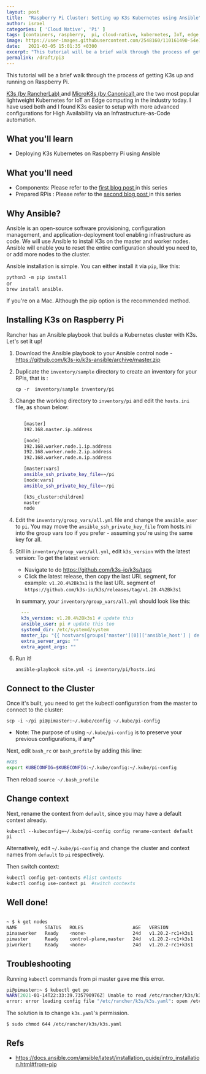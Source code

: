 ```yaml
---
layout: post
title:  "Raspberry Pi Cluster: Setting up K3s Kubernetes using Ansible"
author: israel
categories: [ 'Cloud Native', 'Pi' ]
tags: [containers, raspberry,  pi, cloud-native, kubernetes, IoT, edge ]
image: https://user-images.githubusercontent.com/2548160/110161490-54e1d080-7de5-11eb-8b73-676ce5b0a9c7.jpg
date:   2021-03-05 15:01:35 +0300
excerpt: "This tutorial will be a brief walk through the process of getting K3s Kubernetes up and running on Raspberry Pi - Using Ansible"
permalink: /draft/pi3
---
```


This tutorial will be a brief walk through the process of getting K3s up and running on Raspberry Pi.

 <a href="https://k3s.io/"  target="_blank"> K3s (by RancherLab) </a> and <a href="https://microk8s.io/" target="_blank"> MicroK8s (by Canonical) </a> are the two most popular lightweight Kubernetes for IoT an Edge computing in the industry today. I have used both and I found K3s easier to setup with more advanced configurations for High Availability via an Infrastructure-as-Code automation.

## What you'll learn

- Deploying K3s Kubernetes on Raspberry Pi using Ansible

## What you'll need

- Components: Please refer to the <a href="https://www.israelo.io/blog/pi-k8s-overview/" target="_blank"> first blog post </a> in this series
- Prepared RPis : Please refer to the <a href="https://www.israelo.io/blog/pi-k8s-prepare/" target="_blank"> second blog post </a> in this series

## Why Ansible? 

Ansible is an open-source software provisioning, configuration management, and application-deployment tool enabling infrastructure as code. We will use Ansible to install K3s on the master and worker nodes. Ansible will enable you to reset the entire configuration should you need to, or add more nodes to the cluster.  

Ansible installation is simple. You can either install it via `pip`, like this: 

`python3 -m pip install`<br>
 or <br>
`brew install ansible.` 

If you're on a Mac. Although the pip option is the recommended method.

## Installing K3s on Raspberry Pi 

Rancher has an Ansible playbook that builds a Kubernetes cluster with K3s. Let's set it up! 

1. Download the Ansible playbook to your Ansible control node - https://github.com/k3s-io/k3s-ansible/archive/master.zip
2. Duplicate the `inventory/sample` directory to create an inventory for your RPis, that is : 

   `cp -r  inventory/sample inventory/pi`

3. Change the working directory to `inventory/pi` and edit the `hosts.ini` file, as shown below:  
    
   ```sh

      [master]
      192.168.master.ip.address

      [node]
      192.168.worker.node.1.ip.address
      192.168.worker.node.2.ip.address
      192.168.worker.node.n.ip.address

      [master:vars]
      ansible_ssh_private_key_file=~/pi
      [node:vars]
      ansible_ssh_private_key_file=~/pi

      [k3s_cluster:children]
      master
      node
   ```

4. Edit the `inventory/group_vars/all.yml` file and change the `ansible_user` to `pi`. You may move the `ansible_ssh_private_key_file` from hosts.ini into the group vars too if you prefer - assuming you're using the same key for all.

5. Still in `inventory/group_vars/all.yml`, edit  `k3s_version` with the latest version:   To get the latest version: 
    - Navigate to do  https://github.com/k3s-io/k3s/tags 
    - Click the latest release, then copy the last URL segment, for example: `v1.20.4%2Bk3s1` is the last URL segment of
        `https://github.com/k3s-io/k3s/releases/tag/v1.20.4%2Bk3s1`

    In summary, your `inventory/group_vars/all.yml` should look like this: 

    ```yaml
      ---
      k3s_version: v1.20.4%2Bk3s1 # update this 
      ansible_user: pi # update this too 
      systemd_dir: /etc/systemd/system
      master_ip: "{{ hostvars[groups['master'][0]]['ansible_host'] | default(groups['master'][0]) }}"
      extra_server_args: ""
      extra_agent_args: ""

    ```

6. Run it! 

   `ansible-playbook site.yml -i inventory/pi/hosts.ini`

## Connect to the Cluster

Once it's built, you need to get the kubectl configuration from the master to connect to the cluster: 

`scp -i ~/pi pi@pimaster:~/.kube/config ~/.kube/pi-config`

* Note: The purpose of using `~/.kube/pi-config` is to preserve your previous configurations, if any*


Next, edit `bash_rc` or `bash_profile`  by adding this line:

```bash
#K8S
export KUBECONFIG=$KUBECONFIG:~/.kube/config:~/.kube/pi-config
```

Then reload  `source ~/.bash_profile`

## Change context

Next, rename the context from `default`, since you may have a default context already.

`kubectl --kubeconfig=~/.kube/pi-config config rename-context default pi`

Alternatively, edit `~/.kube/pi-config` and change the cluster and context names from `default` to `pi` respectively.

Then switch context:

```sh
kubectl config get-contexts #list contexts
kubectl config use-context pi  #switch contexts

```
## Well done! 

```sh 

~ $ k get nodes
NAME          STATUS   ROLES                  AGE   VERSION
pinasworker   Ready    <none>                 24d   v1.20.2-rc1+k3s1
pimaster      Ready    control-plane,master   24d   v1.20.2-rc1+k3s1
piworker1     Ready    <none>                 24d   v1.20.2-rc1+k3s1

```
## Troubleshooting

Running `kubectl` commands from pi master gave me this error.

```sh 
pi@pimaster:~ $ kubectl get po
WARN[2021-01-14T22:33:39.735790976Z] Unable to read /etc/rancher/k3s/k3s.yaml, please start server with --write-kubeconfig-mode to modify kube config permissions
error: error loading config file "/etc/rancher/k3s/k3s.yaml": open /etc/rancher/k3s/k3s.yaml: permission denied
```

The solution is to change `k3s.yaml`'s permission.

`$ sudo chmod 644 /etc/rancher/k3s/k3s.yaml`

## Refs 

 - https://docs.ansible.com/ansible/latest/installation_guide/intro_installation.html#from-pip
 